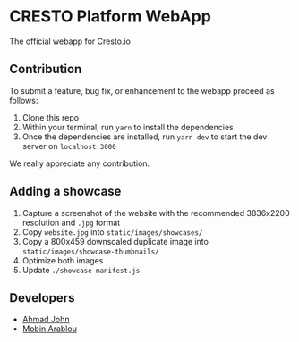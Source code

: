 # CRESTO Platform WebApp

The official webapp for Cresto.io

## Contribution

To submit a feature, bug fix, or enhancement to the webapp proceed as follows:

1. Clone this repo
2. Within your terminal, run `yarn` to install the dependencies
3. Once the dependencies are installed, run `yarn dev` to start the dev server on `localhost:3000`

We really appreciate any contribution.

## Adding a showcase

1. Capture a screenshot of the website with the recommended 3836x2200 resolution and `.jpg` format
2. Copy `website.jpg` into `static/images/showcases/`
3. Copy a 800x459 downscaled duplicate image into `static/images/showcase-thumbnails/`
4. Optimize both images
5. Update `./showcase-manifest.js`

## Developers

- [Ahmad John](https://ahmad.js.org)
- [Mobin Arablou](https://mobinlion.github.io)
